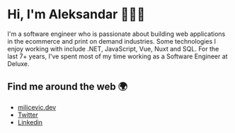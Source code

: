 # Hi, I'm Aleksandar 👋👨‍💻

I'm a software engineer who is passionate about building web applications in the ecommerce and print on demand industries. Some technologies I enjoy working with include
.NET, JavaScript, Vue, Nuxt and SQL. For the last 7+ years, I've spent most of my time working as a Software Engineer at Deluxe.

## Find me around the web 🌍

- <a href="https://milicevic-website.vercel.app/">milicevic.dev</a>
- <a href="https://x.com/milicev1ca">Twitter</a>
- <a href="https://www.linkedin.com/in/milicevica/">Linkedin</a>
